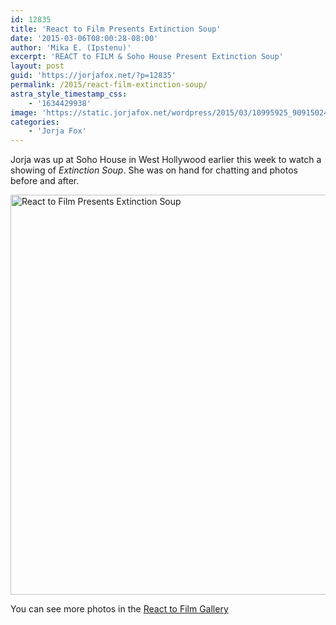 ```yaml
---
id: 12835
title: 'React to Film Presents Extinction Soup'
date: '2015-03-06T08:00:28-08:00'
author: 'Mika E. (Ipstenu)'
excerpt: 'REACT to FILM & Soho House Present Extinction Soup'
layout: post
guid: 'https://jorjafox.net/?p=12835'
permalink: /2015/react-film-extinction-soup/
astra_style_timestamp_css:
    - '1634429938'
image: 'https://static.jorjafox.net/wordpress/2015/03/10995925_909150242440098_5228811761156874794_n.jpg'
categories:
    - 'Jorja Fox'
---
```


Jorja was up at Soho House in West Hollywood earlier this week to watch a showing of _Extinction Soup_. She was on hand for chatting and photos before and after.

<a href="https://jorjafox.net/gallery/pub/animals/20150302-react/"><img src="//jfo-static.net/wordpress/2015/03/10995925_909150242440098_5228811761156874794_n.jpg" alt="React to Film Presents Extinction Soup" width="960" height="640" class="aligncenter size-full wp-image-12840" /></a>

You can see more photos in the <a href="https://jorjafox.net/gallery/pub/animals/20150302-react/">React to Film Gallery</a>
